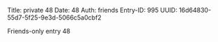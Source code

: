 Title: private 48
Date: 48
Auth: friends
Entry-ID: 995
UUID: 16d64830-55d7-5f25-9e3d-5066c5a0cbf2

Friends-only entry 48

